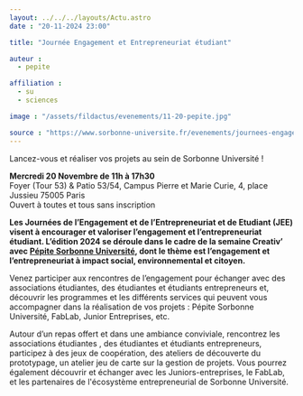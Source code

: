 ```yaml
---
layout: ../../../layouts/Actu.astro
date : "20-11-2024 23:00"

title: "Journée Engagement et Entrepreneuriat étudiant"

auteur :
  - pepite

affiliation :
  - su
  - sciences

image : "/assets/fildactus/evenements/11-20-pepite.jpg"

source : "https://www.sorbonne-universite.fr/evenements/journees-engagement-et-entrepreneuriat-etudiant"
---
```


Lancez-vous et réaliser vos projets au sein de Sorbonne Université !  

__Mercredi 20 Novembre de 11h à 17h30__  
Foyer (Tour 53) & Patio 53/54, Campus Pierre et Marie Curie, 4, place Jussieu 75005 Paris  
Ouvert à toutes et tous sans inscription

__Les Journées de l’Engagement et de l’Entrepreneuriat et de Etudiant (JEE) visent à encourager et valoriser l’engagement et l’entrepreneuriat étudiant. L’édition 2024 se déroule dans le cadre de la semaine Creativ’ avec [Pépite Sorbonne Université](https://pepite-sorbonneuniversite.pepitizy.fr/fr), dont le thème est l’engagement et l’entrepreneuriat à impact social, environnemental et citoyen.__

Venez participer aux rencontres de l’engagement pour échanger avec des associations étudiantes, des étudiantes et étudiants entrepreneurs et, découvrir les programmes et les différents services qui peuvent vous accompagner dans la réalisation de vos projets : Pépite Sorbonne Université, FabLab, Junior Entreprises, etc.

Autour d’un repas offert et dans une ambiance conviviale, rencontrez les associations étudiantes , des étudiantes et étudiants entrepreneurs, participez à des jeux de coopération, des ateliers de découverte du prototypage, un atelier jeu de carte sur la gestion de projets. Vous pourrez également découvrir et échanger avec les Juniors-entreprises, le FabLab, et les partenaires de l'écosystème entrepreneurial de Sorbonne Université.


